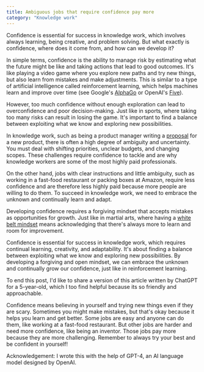 ```yaml
---
title: Ambiguous jobs that require confidence pay more
category: "Knowledge work"
---
```


Confidence is essential for success in knowledge work, which involves always learning, being creative, and problem solving. But what exactly is confidence, where does it come from, and how can we develop it?

In simple terms, confidence is the ability to manage risk by estimating what the future might be like and taking actions that lead to good outcomes. It's like playing a video game where you explore new paths and try new things, but also learn from mistakes and make adjustments. This is similar to a type of artificial intelligence called reinforcement learning, which helps machines learn and improve over time (see Google's [AlphaGo](https://www.nature.com/articles/nature16961) or OpenAI's [Five](https://openai.com/research/openai-five)).

However, too much confidence without enough exploration can lead to overconfidence and poor decision-making. Just like in sports, where taking too many risks can result in losing the game. It's important to find a balance between exploiting what we know and exploring new possibilities.

In knowledge work, such as being a product manager writing a [proposal](https://blog.dannycastonguay.com/product%20management/make-a-great-product-out-of-your-product-proposal/) for a new product, there is often a high degree of ambiguity and uncertainty. You must deal with shifting priorities, unclear budgets, and changing scopes. These challenges require confidence to tackle and are why knowledge workers are some of the most highly paid professionals.

On the other hand, jobs with clear instructions and little ambiguity, such as working in a fast-food restaurant or packing boxes at Amazon, require less confidence and are therefore less highly paid because more people are willing to do them. To succeed in knowledge work, we need to embrace the unknown and continually learn and adapt.

Developing confidence requires a forgiving mindset that accepts mistakes as opportunities for growth. Just like in martial arts, where having a [white belt mindset](https://blog.dannycastonguay.com/team%20health/business-lessons-from-bjj/) means acknowledging that there's always more to learn and room for improvement.

Confidence is essential for success in knowledge work, which requires continual learning, creativity, and adaptability. It's about finding a balance between exploiting what we know and exploring new possibilities. By developing a forgiving and open mindset, we can embrace the unknown and continually grow our confidence, just like in reinforcement learning.

To end this post, I'd like to share a version of this article written by ChatGPT for a 5-year-old, which I too find helpful because its so friendly and approachable.

Confidence means believing in yourself and trying new things even if they are scary. Sometimes you might make mistakes, but that's okay because it helps you learn and get better. Some jobs are easy and anyone can do them, like working at a fast-food restaurant. But other jobs are harder and need more confidence, like being an inventor. Those jobs pay more because they are more challenging. Remember to always try your best and be confident in yourself!

Acknowledgement: I wrote this with the help of GPT-4, an AI language model designed by OpenAI.
